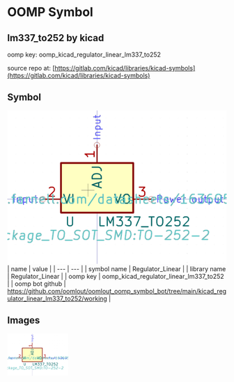 # OOMP Symbol  
## lm337_to252  by kicad  
  
oomp key: oomp_kicad_regulator_linear_lm337_to252  
  
source repo at: [https://gitlab.com/kicad/libraries/kicad-symbols](https://gitlab.com/kicad/libraries/kicad-symbols)  
## Symbol  
  
[![working.png](working_600.png)](working.png)  
| name | value | 
| --- | --- | 
| symbol name | Regulator_Linear | 
| library name | Regulator_Linear | 
| oomp key | oomp_kicad_regulator_linear_lm337_to252 | 
| oomp bot github | https://github.com/oomlout/oomlout_oomp_symbol_bot/tree/main/kicad_regulator_linear_lm337_to252/working | 
## Images  
  
[![working.png](working_140.png)](working.png)  
